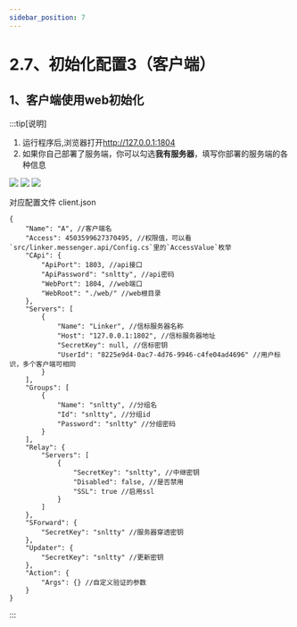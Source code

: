 ```yaml
---
sidebar_position: 7
---
```


# 2.7、初始化配置3（客户端）


## 1、客户端使用web初始化

:::tip[说明]
1. 运行程序后,浏览器打开<a href="http://127.0.0.1:1804" target="_blank">http://127.0.0.1:1804</a>
2. 如果你自己部署了服务端，你可以勾选**我有服务器**，填写你部署的服务端的各种信息

![](./img/mode.png)
![](./img/client.png)
![](./img/save.png)

对应配置文件 client.json
```
{
    "Name": "A", //客户端名
    "Access": 4503599627370495, //权限值，可以看`src/linker.messenger.api/Config.cs`里的`AccessValue`枚举
    "CApi": {
        "ApiPort": 1803, //api接口
        "ApiPassword": "snltty", //api密码
        "WebPort": 1804, //web端口
        "WebRoot": "./web/" //web根目录
    },
    "Servers": [
        {
            "Name": "Linker", //信标服务器名称
            "Host": "127.0.0.1:1802", //信标服务器地址
            "SecretKey": null, //信标密钥
            "UserId": "8225e9d4-0ac7-4d76-9946-c4fe04ad4696" //用户标识，多个客户端可相同
        }
    ],
    "Groups": [
        {
            "Name": "snltty", //分组名
            "Id": "snltty", //分组id
            "Password": "snltty" //分组密码
        }
    ],
    "Relay": {
        "Servers": [
            {
                "SecretKey": "snltty", //中继密钥
                "Disabled": false, //是否禁用
                "SSL": true //启用ssl
            }
        ]
    },
    "SForward": {
        "SecretKey": "snltty" //服务器穿透密钥
    },
    "Updater": {
        "SecretKey": "snltty" //更新密钥
    },
    "Action": {
        "Args": {} //自定义验证的参数
    }
}
```
:::


